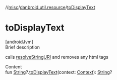 //[misc](../index.md)/[danbroid.util.resource](index.md)/[toDisplayText](to-display-text.md)



# toDisplayText  
[androidJvm]  
Brief description  


calls [resolveStringURI](resolve-string-u-r-i.md) and removes any html tags

  
Content  
fun [String](https://kotlinlang.org/api/latest/jvm/stdlib/kotlin/-string/index.html)?.[toDisplayText](to-display-text.md)(context: [Context](https://developer.android.com/reference/kotlin/android/content/Context.html)): [String](https://kotlinlang.org/api/latest/jvm/stdlib/kotlin/-string/index.html)?  



